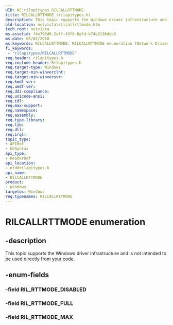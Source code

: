 ```yaml
---
UID: NE:rilapitypes.RILCALLRTTMODE
title: RILCALLRTTMODE (rilapitypes.h)
description: This topic supports the Windows driver infrastructure and is not intended to be used directly from your code.
old-location: netvista\rilcallrttmode.htm
tech.root: netvista
ms.assetid: f4e796d6-2eff-43f6-8afd-b74e3136deb3
ms.date: 05/02/2018
ms.keywords: RILCALLRTTMODE, RILCALLRTTMODE enumeration [Network Drivers Starting with Windows Vista], RIL_RTTMODE_FULL, RIL_RTTMODE_MAX, netvista.rilcallrttmode, ntddrilapitypes/RILCALLRTTMODE, ntddrilapitypes/RIL_RTTMODE_FULL, ntddrilapitypes/RIL_RTTMODE_MAX
f1_keywords:
 - "rilapitypes/RILCALLRTTMODE"
req.header: rilapitypes.h
req.include-header: Rilapitypes.h
req.target-type: Windows
req.target-min-winverclnt: 
req.target-min-winversvr: 
req.kmdf-ver: 
req.umdf-ver: 
req.ddi-compliance: 
req.unicode-ansi: 
req.idl: 
req.max-support: 
req.namespace: 
req.assembly: 
req.type-library: 
req.lib: 
req.dll: 
req.irql: 
topic_type:
- APIRef
- kbSyntax
api_type:
- HeaderDef
api_location:
- ntddrilapitypes.h
api_name:
- RILCALLRTTMODE
product:
- Windows
targetos: Windows
req.typenames: RILCALLRTTMODE
---
```


# RILCALLRTTMODE enumeration


## -description


This topic supports the Windows driver infrastructure and is not intended to be used directly from your code.


## -enum-fields




### -field RIL_RTTMODE_DISABLED


### -field RIL_RTTMODE_FULL


### -field RIL_RTTMODE_MAX

